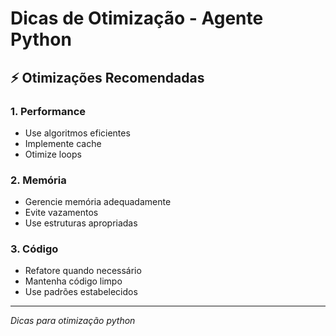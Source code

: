 # Dicas de Otimização - Agente Python

## ⚡ Otimizações Recomendadas

### 1. Performance
- Use algoritmos eficientes
- Implemente cache
- Otimize loops

### 2. Memória
- Gerencie memória adequadamente
- Evite vazamentos
- Use estruturas apropriadas

### 3. Código
- Refatore quando necessário
- Mantenha código limpo
- Use padrões estabelecidos

---
*Dicas para otimização python*
